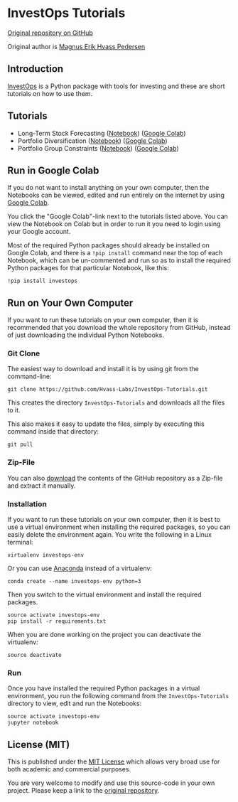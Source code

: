 # InvestOps Tutorials

[Original repository on GitHub](https://github.com/Hvass-Labs/InvestOps-Tutorials)

Original author is [Magnus Erik Hvass Pedersen](http://www.hvass-labs.org)


## Introduction

[InvestOps](https://github.com/Hvass-Labs/InvestOps) is a Python package with
tools for investing and these are short tutorials on how to use them.


## Tutorials

- Long-Term Stock Forecasting ([Notebook](https://github.com/Hvass-Labs/InvestOps-Tutorials/blob/master/Long-Term_Stock_Forecasting.ipynb)) ([Google Colab](https://colab.research.google.com/github/Hvass-Labs/InvestOps-Tutorials/blob/master/Long-Term_Stock_Forecasting.ipynb))
- Portfolio Diversification ([Notebook](https://github.com/Hvass-Labs/InvestOps-Tutorials/blob/master/Portfolio_Diversification.ipynb)) ([Google Colab](https://colab.research.google.com/github/Hvass-Labs/InvestOps-Tutorials/blob/master/Portfolio_Diversification.ipynb))
- Portfolio Group Constraints ([Notebook](https://github.com/Hvass-Labs/InvestOps-Tutorials/blob/master/Portfolio_Group_Constraints.ipynb)) ([Google Colab](https://colab.research.google.com/github/Hvass-Labs/InvestOps-Tutorials/blob/master/Portfolio_Group_Constraints.ipynb))


## Run in Google Colab

If you do not want to install anything on your own computer, then the
Notebooks can be viewed, edited and run entirely on the internet by using
[Google Colab](https://colab.research.google.com).

You click the "Google Colab"-link next to the tutorials listed above.
You can view the Notebook on Colab but in order to run it you need to login
using your Google account.

Most of the required Python packages should already be installed on Google
Colab, and there is a `!pip install` command near the top of each Notebook,
which can be un-commented and run so as to install the required Python
packages for that particular Notebook, like this:

    !pip install investops


## Run on Your Own Computer

If you want to run these tutorials on your own computer, then it is
recommended that you download the whole repository from GitHub,
instead of just downloading the individual Python Notebooks.


### Git Clone

The easiest way to download and install it is by using git from the command-line:

    git clone https://github.com/Hvass-Labs/InvestOps-Tutorials.git

This creates the directory `InvestOps-Tutorials` and downloads all the files to it.

This also makes it easy to update the files, simply by executing this
command inside that directory:

    git pull


### Zip-File

You can also [download](https://github.com/Hvass-Labs/InvestOps-Tutorials/archive/refs/heads/main.zip)
the contents of the GitHub repository as a Zip-file and extract it manually.


### Installation

If you want to run these tutorials on your own computer, then it is best
to use a virtual environment when installing the required packages,
so you can easily delete the environment again. You write the following
in a Linux terminal:

    virtualenv investops-env

Or you can use [Anaconda](https://www.anaconda.com/download) instead of a virtualenv:

    conda create --name investops-env python=3

Then you switch to the virtual environment and install the required packages.

    source activate investops-env
    pip install -r requirements.txt

When you are done working on the project you can deactivate the virtualenv:

    source deactivate


### Run 

Once you have installed the required Python packages in a virtual environment,
you run the following command from the `InvestOps-Tutorials` directory to view,
edit and run the Notebooks:

    source activate investops-env
    jupyter notebook


## License (MIT)

This is published under the
[MIT License](https://github.com/Hvass-Labs/InvestOps-Tutorials/blob/master/LICENSE)
which allows very broad use for both academic and commercial purposes.

You are very welcome to modify and use this source-code in your own project.
Please keep a link to the [original repository](https://github.com/Hvass-Labs/InvestOps-Tutorials).

